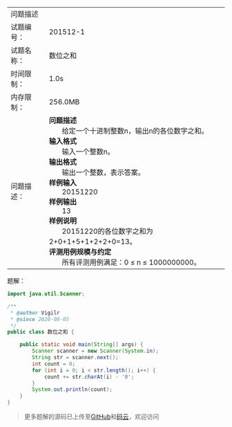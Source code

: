 <table width="1265">
    <col width="219.00" />
    <col width="1046" />
    <tr>
        <td colspan="2">问题描述</td>
    </tr>
    <tr>
        <td>试题编号：</td>
        <td align=left>
201512-1
        </td>
    </tr>
    <tr>
        <td>试题名称：</td>
        <td align=left>
数位之和
        </td>
    </tr>
    <tr>
        <td>时间限制：</td>
        <td align=left>1.0s</td>
    </tr>
    <tr>
        <td>内存限制：</td>
        <td align=left>256.0MB</td>
    </tr>
    <tr>
        <td>问题描述：</td>
        <td align=left><b>问题描述</b>
        <br/>
            &nbsp;&nbsp;&nbsp;&nbsp;&nbsp;&nbsp;
给定一个十进制整数n，输出n的各位数字之和。
        <br/>
            <b>输入格式</b><br/>
            &nbsp;&nbsp;&nbsp;&nbsp;&nbsp;&nbsp;
输入一个整数n。
            <br/>
            <b>输出格式</b><br/>
            &nbsp;&nbsp;&nbsp;&nbsp;&nbsp;&nbsp;
输出一个整数，表示答案。
            <br/>
            <b>样例输入</b>
            <br />
            &nbsp;&nbsp;&nbsp;&nbsp;&nbsp;&nbsp;
20151220
            <br/>
            <b>样例输出</b><br />
            &nbsp;&nbsp;&nbsp;&nbsp;&nbsp;&nbsp;
13
            <br/>
            <b>样例说明</b><br />
            &nbsp;&nbsp;&nbsp;&nbsp;&nbsp;&nbsp;
20151220的各位数字之和为2+0+1+5+1+2+2+0=13。
            <br/>
            <b>评测用例规模与约定</b><br />
            &nbsp;&nbsp;&nbsp;&nbsp;&nbsp;&nbsp;
所有评测用例满足：0 ≤ n ≤ 1000000000。
        </td>
    </tr>
</table>

题解：

```java
import java.util.Scanner;

/**
 * @author Vigilr
 * @since 2020-08-05
 */
public class 数位之和 {

    public static void main(String[] args) {
        Scanner scanner = new Scanner(System.in);
        String str = scanner.next();
        int count = 0;
        for (int i = 0; i < str.length(); i++) {
            count += str.charAt(i) - '0';
        }
        System.out.println(count);
    }
}
```

> 更多题解的源码已上传至[GitHub](https://github.com/eternidad33/csp)和[码云](https://gitee.com/eternidad33/csp)，欢迎访问
